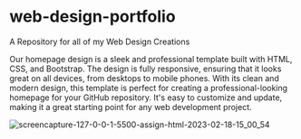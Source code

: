 # web-design-portfolio
A Repository for all of my Web Design Creations

Our homepage design is a sleek and professional template built with HTML, CSS, and Bootstrap.
The design is fully responsive, ensuring that it looks great on all devices, from desktops to mobile phones.
With its clean and modern design, this template is perfect for creating a professional-looking homepage for your GitHub repository.
It's easy to customize and update, making it a great starting point for any web development project.


![screencapture-127-0-0-1-5500-assign-html-2023-02-18-15_00_54](https://user-images.githubusercontent.com/44018172/221421810-d51b11af-5bc9-4d2a-a119-759b4d3fad94.png)
